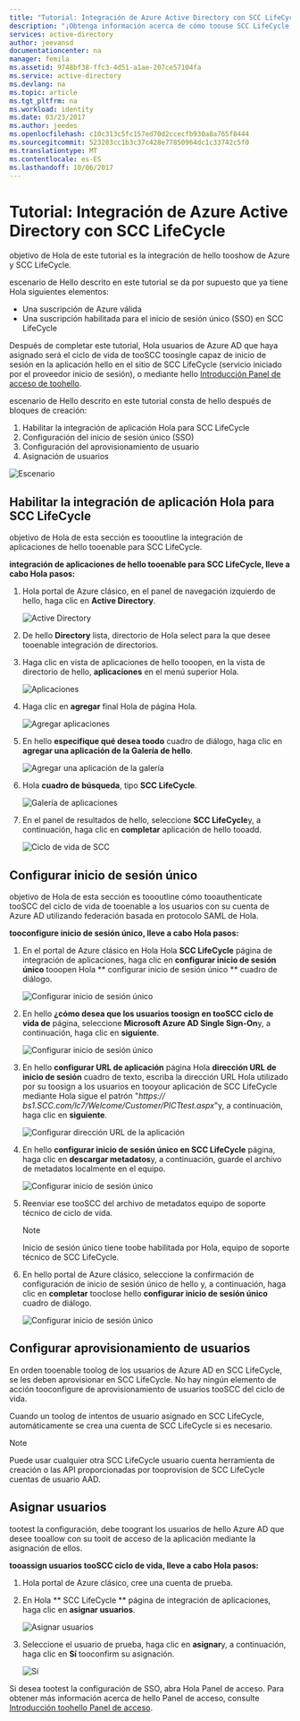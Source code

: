 ```yaml
---
title: "Tutorial: Integración de Azure Active Directory con SCC LifeCycle | Microsoft Docs"
description: "¡Obtenga información acerca de cómo toouse SCC LifeCycle con Azure Active Directory tooenable único inicio de sesión, aprovisionamiento automático y mucho más!"
services: active-directory
author: jeevansd
documentationcenter: na
manager: femila
ms.assetid: 9748bf38-ffc3-4d51-a1ae-207ce57104fa
ms.service: active-directory
ms.devlang: na
ms.topic: article
ms.tgt_pltfrm: na
ms.workload: identity
ms.date: 03/23/2017
ms.author: jeedes
ms.openlocfilehash: c10c313c5fc157ed70d2ccecfb930a8a765f8444
ms.sourcegitcommit: 523283cc1b3c37c428e77850964dc1c33742c5f0
ms.translationtype: MT
ms.contentlocale: es-ES
ms.lasthandoff: 10/06/2017
---
```

# <a name="tutorial-azure-active-directory-integration-with-scc-lifecycle"></a>Tutorial: Integración de Azure Active Directory con SCC LifeCycle
objetivo de Hola de este tutorial es la integración de hello tooshow de Azure y SCC LifeCycle.  

escenario de Hello descrito en este tutorial se da por supuesto que ya tiene Hola siguientes elementos:

* Una suscripción de Azure válida
* Una suscripción habilitada para el inicio de sesión único (SSO) en SCC LifeCycle

Después de completar este tutorial, Hola usuarios de Azure AD que haya asignado será el ciclo de vida de tooSCC toosingle capaz de inicio de sesión en la aplicación hello en el sitio de SCC LifeCycle (servicio iniciado por el proveedor inicio de sesión), o mediante hello [Introducción Panel de acceso de toohello](active-directory-saas-access-panel-introduction.md).

escenario de Hello descrito en este tutorial consta de hello después de bloques de creación:

1. Habilitar la integración de aplicación Hola para SCC LifeCycle
2. Configuración del inicio de sesión único (SSO)
3. Configuración del aprovisionamiento de usuario
4. Asignación de usuarios

![Escenario](./media/active-directory-saas-scc-lifecycle-tutorial/IC794120.png "Escenario")

## <a name="enable-hello-application-integration-for-scc-lifecycle"></a>Habilitar la integración de aplicación Hola para SCC LifeCycle
objetivo de Hola de esta sección es toooutline la integración de aplicaciones de hello tooenable para SCC LifeCycle.

**integración de aplicaciones de hello tooenable para SCC LifeCycle, lleve a cabo Hola pasos:**

1. Hola portal de Azure clásico, en el panel de navegación izquierdo de hello, haga clic en **Active Directory**.
   
    ![Active Directory](./media/active-directory-saas-scc-lifecycle-tutorial/IC700993.png "Active Directory")
2. De hello **Directory** lista, directorio de Hola select para la que desee tooenable integración de directorios.
3. Haga clic en vista de aplicaciones de hello tooopen, en la vista de directorio de hello, **aplicaciones** en el menú superior Hola.
   
    ![Aplicaciones](./media/active-directory-saas-scc-lifecycle-tutorial/IC700994.png "Aplicaciones")
4. Haga clic en **agregar** final Hola de página Hola.
   
    ![Agregar aplicaciones](./media/active-directory-saas-scc-lifecycle-tutorial/IC749321.png "Agregar aplicaciones")
5. En hello **especifique qué desea toodo** cuadro de diálogo, haga clic en **agregar una aplicación de la Galería de hello**.
   
    ![Agregar una aplicación de la galería](./media/active-directory-saas-scc-lifecycle-tutorial/IC749322.png "Agregar una aplicación de la galería")
6. Hola **cuadro de búsqueda**, tipo **SCC LifeCycle**.
   
    ![Galería de aplicaciones](./media/active-directory-saas-scc-lifecycle-tutorial/IC794121.png "Galería de aplicaciones")
7. En el panel de resultados de hello, seleccione **SCC LifeCycle**y, a continuación, haga clic en **completar** aplicación de hello tooadd.
   
    ![Ciclo de vida de SCC](./media/active-directory-saas-scc-lifecycle-tutorial/IC795082.png "Ciclo de vida de SCC")
   
## <a name="configure-single-sign-on"></a>Configurar inicio de sesión único

objetivo de Hola de esta sección es toooutline cómo tooauthenticate tooSCC del ciclo de vida de tooenable a los usuarios con su cuenta de Azure AD utilizando federación basada en protocolo SAML de Hola.

**tooconfigure inicio de sesión único, lleve a cabo Hola pasos:**

1. En el portal de Azure clásico en Hola Hola **SCC LifeCycle** página de integración de aplicaciones, haga clic en **configurar inicio de sesión único** tooopen Hola ** configurar inicio de sesión único ** cuadro de diálogo.
   
    ![Configurar inicio de sesión único](./media/active-directory-saas-scc-lifecycle-tutorial/IC794122.png "Configurar inicio de sesión único")
2. En hello **¿cómo desea que los usuarios toosign en tooSCC ciclo de vida de** página, seleccione **Microsoft Azure AD Single Sign-On**y, a continuación, haga clic en **siguiente**.
   
    ![Configurar inicio de sesión único](./media/active-directory-saas-scc-lifecycle-tutorial/IC794123.png "Configurar inicio de sesión único")
3. En hello **configurar URL de aplicación** página Hola **dirección URL de inicio de sesión** cuadro de texto, escriba la dirección URL Hola utilizado por su toosign a los usuarios en tooyour aplicación de SCC LifeCycle mediante Hola sigue el patrón "*https:// bs1.SCC.com/lc7/Welcome/Customer/PICTtest.aspx*"y, a continuación, haga clic en **siguiente**.
   
    ![Configurar dirección URL de la aplicación](./media/active-directory-saas-scc-lifecycle-tutorial/IC794124.png "Configurar dirección URL de la aplicación")
4. En hello **configurar inicio de sesión único en SCC LifeCycle** página, haga clic en **descargar metadatos**y, a continuación, guarde el archivo de metadatos localmente en el equipo.
   
   ![Configurar inicio de sesión único](./media/active-directory-saas-scc-lifecycle-tutorial/IC795083.png "Configurar inicio de sesión único")
5. Reenviar ese tooSCC del archivo de metadatos equipo de soporte técnico de ciclo de vida.
   
   >[!NOTE]
   >Inicio de sesión único tiene toobe habilitada por Hola, equipo de soporte técnico de SCC LifeCycle.
   > 
   > 

6. En hello portal de Azure clásico, seleccione la confirmación de configuración de inicio de sesión único de hello y, a continuación, haga clic en **completar** tooclose hello **configurar inicio de sesión único** cuadro de diálogo.
   
    ![Configurar inicio de sesión único](./media/active-directory-saas-scc-lifecycle-tutorial/IC794125.png "Configurar inicio de sesión único")
   
## <a name="configure-user-provisioning"></a>Configurar aprovisionamiento de usuarios

En orden tooenable toolog de los usuarios de Azure AD en SCC LifeCycle, se les deben aprovisionar en SCC LifeCycle. No hay ningún elemento de acción tooconfigure de aprovisionamiento de usuarios tooSCC del ciclo de vida.

Cuando un toolog de intentos de usuario asignado en SCC LifeCycle, automáticamente se crea una cuenta de SCC LifeCycle si es necesario.

>[!NOTE]
>Puede usar cualquier otra SCC LifeCycle usuario cuenta herramienta de creación o las API proporcionadas por tooprovision de SCC LifeCycle cuentas de usuario AAD.
> 
> 

## <a name="assign-users"></a>Asignar usuarios
tootest la configuración, debe toogrant los usuarios de hello Azure AD que desee tooallow con su tooit de acceso de la aplicación mediante la asignación de ellos.

**tooassign usuarios tooSCC ciclo de vida, lleve a cabo Hola pasos:**

1. Hola portal de Azure clásico, cree una cuenta de prueba.
2. En Hola ** SCC LifeCycle ** página de integración de aplicaciones, haga clic en **asignar usuarios**.
   
    ![Asignar usuarios](./media/active-directory-saas-scc-lifecycle-tutorial/IC794126.png "Asignar usuarios")
3. Seleccione el usuario de prueba, haga clic en **asignar**y, a continuación, haga clic en **Sí** tooconfirm su asignación.
   
    ![Sí](./media/active-directory-saas-scc-lifecycle-tutorial/IC767830.png "Sí")

Si desea tootest la configuración de SSO, abra Hola Panel de acceso. Para obtener más información acerca de hello Panel de acceso, consulte [Introducción toohello Panel de acceso](active-directory-saas-access-panel-introduction.md).

